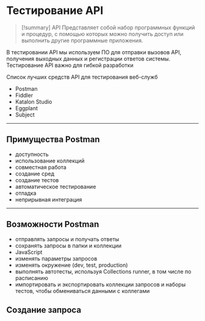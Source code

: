 # Тестирование API
> [!summary] API
> Представляет собой набор программных функций и процедур, с помощью которых можно получить доступ или выполнить другие программные приложения.

В тестировании API мы используем ПО для отправки вызовов API, получения выходных данных и регистрации ответов системы. Тестирование API важно для гибкой разработки

Список лучших средств API для тестирования веб-служб
- Postman
- Fiddler
- Katalon Studio
- Eggplant
- Subject
***
## Примущества Postman
- доступность
- использование коллекций
- совместная работа
- создание сред
- создание тестов
- автоматическое тестирование
- отладка
- неприрывная интеграция
***
## Возможности Postman
- отправлять запросы и получать ответы
- сохранять запросы в папки и коллекции
- JavaScript
- изменять параметры запросов
- изменять окружение (dev, test, production)
- выполнять автотесты, используя Collections runner, в том числе по расписанию
- импортировать и экспортировать коллекции запросов и наборы тестов, чтобы обмениваться данными с коллегами

## Создание запроса
